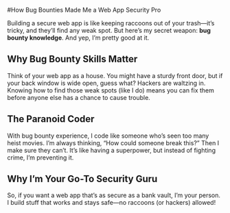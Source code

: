 #How Bug Bounties Made Me a Web App Security Pro

Building a secure web app is like keeping raccoons out of your trash—it’s tricky, and they’ll find any weak spot. But here’s my secret weapon: **bug bounty knowledge**. And yep, I’m pretty good at it.

## Why Bug Bounty Skills Matter
Think of your web app as a house. You might have a sturdy front door, but if your back window is wide open, guess what? Hackers are waltzing in. Knowing how to find those weak spots (like I do) means you can fix them before anyone else has a chance to cause trouble.

## The Paranoid Coder
With bug bounty experience, I code like someone who’s seen too many heist movies. I’m always thinking, “How could someone break this?” Then I make sure they can’t. It’s like having a superpower, but instead of fighting crime, I’m preventing it.

## Why I’m Your Go-To Security Guru
So, if you want a web app that’s as secure as a bank vault, I’m your person. I build stuff that works and stays safe—no raccoons (or hackers) allowed!
